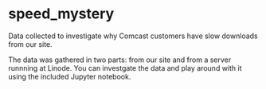 # speed_mystery
Data collected to investigate why Comcast customers have slow downloads from our site.

The data was gathered in two parts: from our site and from a server runnning at Linode.
You can investgate the data and play around with it using the included Jupyter notebook.


